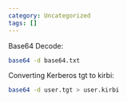 ```yaml
---
category: Uncategorized
tags: []
---
```

Base64 Decode:

~~~bash
base64 -d base64.txt
~~~

Converting Kerberos tgt to kirbi:

~~~bash
base64 -d user.tgt > user.kirbi
~~~

